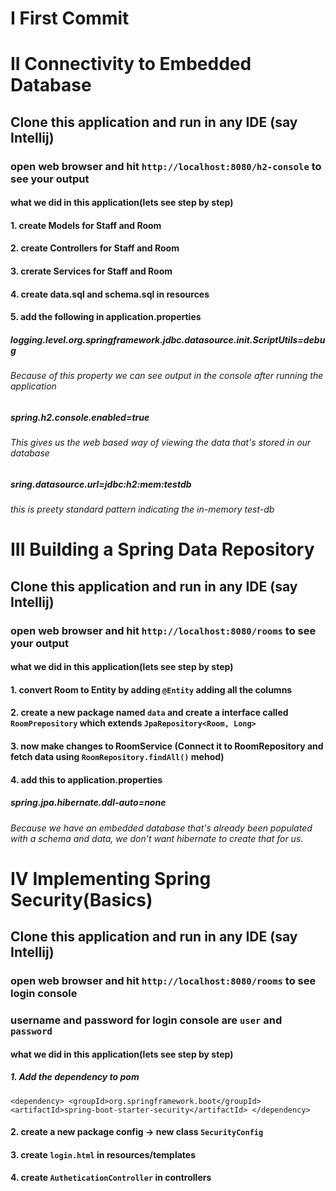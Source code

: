 # I First Commit

# II Connectivity to Embedded Database
## Clone this application and run in any IDE (say Intellij)
### open web browser and hit `http://localhost:8080/h2-console` to see your output


#### what we did in this application(lets see step by step)
#### 1. create Models for Staff and Room
#### 2. create Controllers for Staff and Room
#### 3. crerate Services for Staff and Room
#### 4. create data.sql and schema.sql in resources
#### 5. add the following in application.properties
##### logging.level.org.springframework.jdbc.datasource.init.ScriptUtils=debug
###### Because of this property we can see output in the console after running the application
##### spring.h2.console.enabled=true
###### This gives us the web based way of viewing the data that's stored in our database
##### sring.datasource.url=jdbc:h2:mem:testdb
###### this is preety standard pattern indicating the in-memory test-db


# III Building a Spring Data Repository
## Clone this application and run in any IDE (say Intellij)
### open web browser and hit `http://localhost:8080/rooms` to see your output

#### what we did in this application(lets see step by step)
#### 1. convert Room to Entity by adding `@Entity` adding all the columns
#### 2. create a new package named `data` and create a interface called `RoomPrepository` which extends `JpaRepository<Room, Long>`
#### 3. now make changes to RoomService (Connect it to RoomRepository and fetch data using `RoomRepository.findAll()` mehod)
#### 4. add this to application.properties
##### spring.jpa.hibernate.ddl-auto=none
###### Because we have an embedded database that's already been populated with a schema and data, we don't want hibernate to create that for us.


# IV Implementing Spring Security(Basics)
## Clone this application and run in any IDE (say Intellij)
### open web browser and hit `http://localhost:8080/rooms` to see login console
### username and password for login console are `user` and  `password`

#### what we did in this application(lets see step by step)
##### 1. Add the dependency to pom
`<dependency>
            <groupId>org.springframework.boot</groupId>
            <artifactId>spring-boot-starter-security</artifactId>
</dependency>`
#### 2. create a new package config -> new class `SecurityConfig`
#### 3. create `login.html` in resources/templates
#### 4. create `AutheticationController` in controllers
